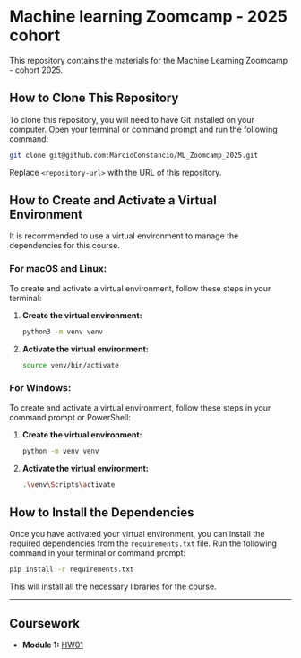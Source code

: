 # Machine learning Zoomcamp - 2025 cohort

This repository contains the materials for the Machine Learning Zoomcamp - cohort 2025.

## How to Clone This Repository

To clone this repository, you will need to have Git installed on your computer. Open your terminal or command prompt and run the following command:

```bash
git clone git@github.com:MarcioConstancio/ML_Zoomcamp_2025.git
```

Replace `<repository-url>` with the URL of this repository.

## How to Create and Activate a Virtual Environment

It is recommended to use a virtual environment to manage the dependencies for this course.

### For macOS and Linux:

To create and activate a virtual environment, follow these steps in your terminal:

1.  **Create the virtual environment:**
    ```bash
    python3 -m venv venv
    ```

2.  **Activate the virtual environment:**
    ```bash
    source venv/bin/activate
    ```

### For Windows:

To create and activate a virtual environment, follow these steps in your command prompt or PowerShell:

1.  **Create the virtual environment:**
    ```bash
    python -m venv venv
    ```

2.  **Activate the virtual environment:**
    ```bash
    .\venv\Scripts\activate
    ```

## How to Install the Dependencies

Once you have activated your virtual environment, you can install the required dependencies from the `requirements.txt` file. Run the following command in your terminal or command prompt:

```bash
pip install -r requirements.txt
```

This will install all the necessary libraries for the course.

---

## Coursework

*   **Module 1:** [HW01](.\Module01\HW1.ipynb)
